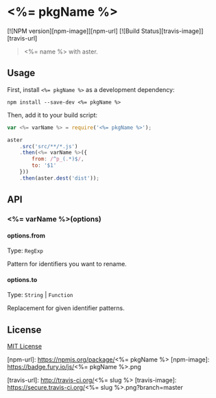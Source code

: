 # <%= pkgName %>
[![NPM version][npm-image]][npm-url]
[![Build Status][travis-image]][travis-url]

> <%= name %> with aster.

## Usage

First, install `<%= pkgName %>` as a development dependency:

```shell
npm install --save-dev <%= pkgName %>
```

Then, add it to your build script:

```javascript
var <%= varName %> = require('<%= pkgName %>');

aster
    .src('src/**/*.js')
    .then(<%= varName %>({
        from: /^p_(.*)$/,
        to: '$1'
    }))
    .then(aster.dest('dist'));
```

## API

### <%= varName %>(options)

#### options.from
Type: `RegExp`

Pattern for identifiers you want to rename.

#### options.to
Type: `String` | `Function`

Replacement for given identifier patterns.

## License

[MIT License](http://en.wikipedia.org/wiki/MIT_License)

[npm-url]: https://npmjs.org/package/<%= pkgName %>
[npm-image]: https://badge.fury.io/js/<%= pkgName %>.png

[travis-url]: http://travis-ci.org/<%= slug %>
[travis-image]: https://secure.travis-ci.org/<%= slug %>.png?branch=master
